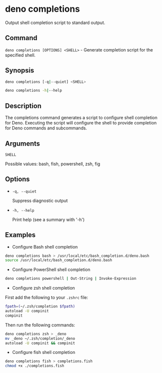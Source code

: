 # deno completions

Output shell completion script to standard output.

## Command

`deno completions [OPTIONS] <SHELL>` - Generate completion script for the
specified shell.

## Synopsis

```bash
deno completions [-q|--quiet] <SHELL>

deno completions -h|--help
```

## Description

The completions command generates a script to configure shell completion for
Deno. Executing the script will configure the shell to provide completion for
Deno commands and subcommands.

## Arguments

`SHELL`

Possible values: bash, fish, powershell, zsh, fig

## Options

- `-q, --quiet`

  Suppress diagnostic output

- `-h, --help`

  Print help (see a summary with '-h')

## Examples

- Configure Bash shell completion

```bash
deno completions bash > /usr/local/etc/bash_completion.d/deno.bash
source /usr/local/etc/bash_completion.d/deno.bash
```

- Configure PowerShell shell completion

```bash
deno completions powershell | Out-String | Invoke-Expression
```

- Configure zsh shell completion

First add the following to your `.zshrc` file:

```bash
fpath=(~/.zsh/completion $fpath)
autoload -U compinit
compinit
```

Then run the following commands:

```bash
deno completions zsh > _deno
mv _deno ~/.zsh/completion/_deno
autoload -U compinit && compinit
```

- Configure fish shell completion

```bash
deno completions fish > completions.fish
chmod +x ./completions.fish
```
